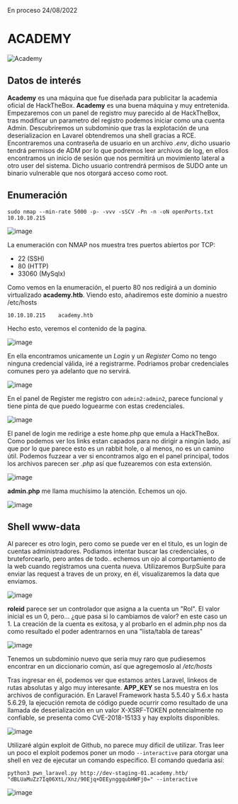 En proceso 24/08/2022
# ACADEMY 

![Academy](https://user-images.githubusercontent.com/87484792/186432393-eb7af503-7ecd-438a-928b-1cd0cb754b90.png)

## Datos de interés 

**Academy** es una máquina que fue diseñada para publicitar la academia oficial de HackTheBox. **Academy** es una buena máquina y muy entretenida.
Empezaremos con un panel de registro muy parecido al de HackTheBox, tras modificar un parametro del registro podemos iniciar como una cuenta Admin.
Descubriremos un subdominio que tras la explotación de una deserializacion en Lavarel obtendremos una shell gracias a RCE. Encontraremos una contraseña de usuario en un archivo *.env*, dicho usuario tendrá permisos de ADM por lo que podremos leer archivos de log, en ellos encontramos un inicio de sesión que nos permitirá un movimiento lateral a otro user del sistema. Dicho usuario contrendrá permisos de SUDO ante un binario vulnerable que nos otorgará acceso como root.

## Enumeración

`sudo nmap --min-rate 5000 -p- -vvv -sSCV -Pn -n -oN openPorts.txt 10.10.10.215` 

![image](https://user-images.githubusercontent.com/87484792/186436105-73f78571-10c3-4bd5-950c-c8aea3b7a3bb.png)

La enumeración con NMAP nos muestra tres puertos abiertos por TCP:

- 22 (SSH)
- 80 (HTTP)
- 33060 (MySqlx)

Como vemos en la enumeración, el puerto 80 nos redigirá a un dominio virtualizado **academy.htb**. Viendo esto, añadiremos este dominio a nuestro /etc/hosts

`10.10.10.215    academy.htb`

Hecho esto, veremos el contenido de la pagina. 

![image](https://user-images.githubusercontent.com/87484792/186438999-9624a08f-2a11-45b1-9f2a-9b28f9f506df.png)

En ella encontramos unicamente un *Login* y un *Register* 
Como no tengo ninguna credencial válida, iré a registrarme. Podriamos probar credenciales comunes pero ya adelanto que no servirá. 

![image](https://user-images.githubusercontent.com/87484792/186457342-4fe2fca4-9bda-4422-aafd-3907ac18ec52.png)

En el panel de Register me registro con `admin2:admin2`, parece funcional y tiene pinta de que puedo loguearme con estas credenciales.

![image](https://user-images.githubusercontent.com/87484792/186491032-732cb7aa-c711-451b-a8f7-34bf7c8a578d.png)


El panel de login me redirige a este home.php que emula a HackTheBox. Como podemos ver los links estan capados para no dirigir a ningún lado, así que por lo que parece esto es un rabbit hole, o al menos, no es un camino útil. Podemos fuzzear a ver si encontramos algo en el panel principal, todos los archivos parecen ser *.php* así que fuzearemos con esta extensión.

![image](https://user-images.githubusercontent.com/87484792/186491864-25383487-fab4-4f74-8c53-b3e64ecde121.png)

**admin.php** me llama muchisimo la atención. Echemos un ojo.

![image](https://user-images.githubusercontent.com/87484792/186492096-a13675cf-7315-4111-b838-c6c1f2eb2074.png)

## Shell www-data

Al parecer es otro login, pero como se puede ver en el titulo, es un login de cuentas administradores.
Podiamos intentar buscar las credenciales, o bruteforcearlo, pero antes de todo.. echemos un ojo al comportamiento de la web cuando registramos una cuenta nueva.
Utilizaremos BurpSuite para enviar las request a traves de un proxy, en él, visualizaremos la data que enviamos.

![image](https://user-images.githubusercontent.com/87484792/186492718-7f9b21c1-ac7c-4293-9c42-81e046afe846.png)

**roleid** parece ser un controlador que asigna a la cuenta un "Rol". El valor inicial es un 0, pero... ¿que pasa si lo cambiamos de valor? en este caso un 1.
La creación de la cuenta es exitosa, y al probarlo en el admin.php nos da como resultado el poder adentrarnos en una "lista/tabla de tareas"

![image](https://user-images.githubusercontent.com/87484792/186493573-fa1110cb-2096-487b-9409-65cab9fe9274.png)

Tenemos un subdominio nuevo que seria muy raro que pudiesemos encontrar en un diccionario común, así que agregemoslo al */etc/hosts*

Tras ingresar en él, podemos ver que estamos antes Laravel, linkeos de rutas absolutas y algo muy interesante. **APP_KEY** se nos muestra en los archivos de configuración. En Laravel Framework hasta 5.5.40 y 5.6.x hasta 5.6.29, la ejecución remota de código puede ocurrir como resultado de una llamada de deserialización en un valor X-XSRF-TOKEN potencialmente no confiable, se presenta como CVE-2018-15133 y hay exploits disponibles.

![image](https://user-images.githubusercontent.com/87484792/186663935-bf62f34b-8f0a-426a-a872-970a791bb7a5.png)

Utilizaré algún exploit de Github, no parece muy dificil de utilizar. Tras leer un poco el exploit podemos poner un modo `--interactive` para otorgar una shell en vez de ejecutar un comando especifico. El comando quedaria así:

`python3 pwn_laravel.py http://dev-staging-01.academy.htb/ "dBLUaMuZz7Iq06XtL/Xnz/90Ejq+DEEynggqubHWFj0=" --interactive`

![image](https://user-images.githubusercontent.com/87484792/186666733-7efeb5d1-f52c-4831-b112-899bcc52f3bd.png)


